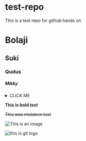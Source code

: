 # test-repo
This is a test repo for github hands on

# Bolaji

## Suki

### Qudus

##### Mikky

<details><summary>CLICK ME</summary>
<p>

#### We can hide anything, even code!

```ruby
   puts "Hello World"
```

</p>
</details>

**This is bold text**

~~This was mistaken text~~

![This is an image](https://myoctocat.com/assets/images/base-octocat.svg)

![this is git logo](https://pngimg.com/uploads/github/github_PNG28.png)
